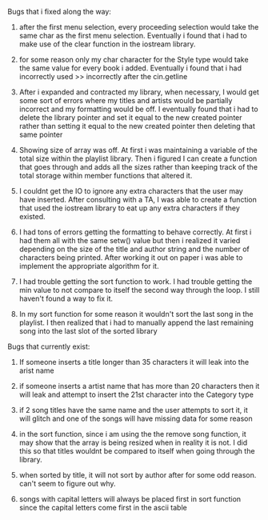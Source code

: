 Bugs that i fixed along the way:
1. after the first menu selection, every proceeding selection would take the same char as the first menu selection. Eventually i found that i had to make use of the clear function in the iostream library.

2. for some reason only my char character for the Style type would take the same value for every book i added. Eventually i found that i had incorrectly used >> incorrectly after the cin.getline

3. After i expanded and contracted my library, when necessary, I would get some sort of errors where my titles and artists would be partially incorrect and my formatting would be off. I eventually found that i had to delete the library pointer and set it equal to the new created pointer rather than setting it equal to the new created pointer then deleting that same pointer

4. Showing size of array was off. At first i was maintaining a variable of the total size within the playlist library. Then i figured I can create a function that goes through and adds all the sizes rather than keeping track of the total storage within member functions that altered it.

5. I couldnt get the IO to ignore any extra characters that the user may have inserted. After consulting with a TA, I was able to create a function that used the iostream library to eat up any extra characters if they existed.

6. I had tons of errors getting the formatting to behave correctly. At first i had them all with the same setw() value but then i realized it varied depending on the size of the title and author string and the number of characters being printed. After working it out on paper i was able to implement the appropriate algorithm for it.

7. I had trouble getting the sort function to work. I had trouble getting the min value to not compare to itself the second way through the loop. I still haven't found a way to fix it.

8. In my sort function for some reason it wouldn't sort the last song in the playlist. I then realized that i had to manually append the last remaining song into the last slot of the sorted library



Bugs that currently exist:

1. If someone inserts a title longer than 35 characters it will leak into the arist name

2. if someone inserts a artist name that has more than 20 characters then it will leak and attempt to insert the 21st character into the Category type

3. if 2 song titles have the same name and the user attempts to sort it, it will glitch and one of the songs will have missing data for some reason

4. in the sort function, since i am using the the remove song function, it may show that the array is being resized when in reality it is not. I did this so that titles wouldnt be compared to itself when going through the library.

5. when sorted by title, it will not sort by author after for some odd reason. can't seem to figure out why.

6. songs with capital letters will always be placed first in sort function since the capital letters come first in the ascii table
